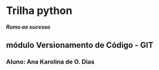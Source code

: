 # Trilha python 

***Rumo ao sucesso***

## módulo Versionamento de Código - GIT

### Aluno: Ana Karolina de O. Dias
